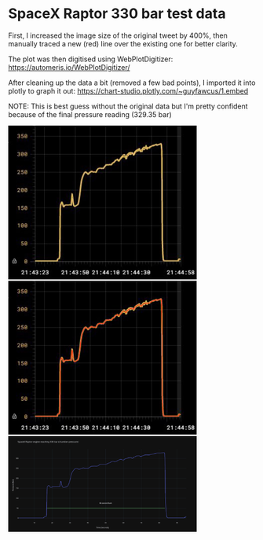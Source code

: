 # SpaceX Raptor 330 bar test data

First, I increased the image size of the original tweet by 400%, then manually traced a new (red) line over the existing one for better clarity.

The plot was then digitised using WebPlotDigitizer:
https://automeris.io/WebPlotDigitizer/

After cleaning up the data a bit (removed a few bad points), I imported it into plotly to graph it out:
https://chart-studio.plotly.com/~guyfawcus/1.embed

NOTE: This is best guess without the original data but I'm pretty confident because of the final pressure reading (329.35 bar)

<img src="tweet-plot-original.jpg" width="384">
<img src="tweet-plot-clarified.png" width="384">
<img src="generated-plot.png" width="384">

